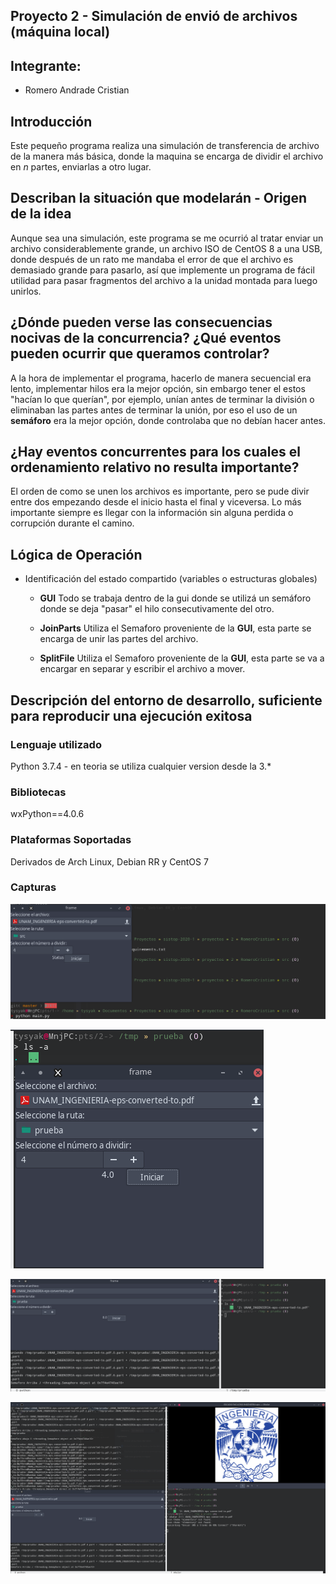 Proyecto 2 - Simulación de envió de archivos (máquina local)
---

## Integrante:
* Romero Andrade Cristian

Introducción
---

Este pequeño programa realiza una simulación de transferencia de archivo de la manera más básica,
donde la maquina se encarga de dividir el archivo en *n* partes, enviarlas a otro lugar.

## Describan la situación que modelarán - Origen de la idea

Aunque sea una simulación, este programa se me ocurrió al tratar enviar un archivo considerablemente
grande, un archivo ISO de CentOS 8 a una USB, donde después de un rato me mandaba el error
de que el archivo es demasiado grande para pasarlo, así que implemente un programa de fácil utilidad
para pasar fragmentos del archivo a la unidad montada para luego unirlos.

## ¿Dónde pueden verse las consecuencias nocivas de la concurrencia? ¿Qué eventos pueden ocurrir que queramos controlar?

A la hora de implementar el programa, hacerlo de manera secuencial era lento, implementar hilos
era la mejor opción, sin embargo tener el estos "hacían lo que querían", por ejemplo,
unían antes de terminar la división o eliminaban las partes antes de terminar la unión, por eso
el uso de un **semáforo** era la mejor opción, donde controlaba que no debían hacer antes.

## ¿Hay eventos concurrentes para los cuales el ordenamiento relativo no resulta importante?

El orden de como se unen los archivos es importante, pero se pude divir entre dos empezando desde el
inicio hasta el final y viceversa. Lo más importante siempre es llegar con la información sin alguna perdida
o corrupción durante el camino.

## Lógica de Operación

* Identificación del estado compartido (variables o estructuras globales)

  * **GUI**
    Todo se trabaja dentro de la gui donde se utilizá un semáforo donde se deja "pasar" el hilo
	consecutivamente del otro.
	
   * **JoinParts**
	 Utiliza el Semaforo proveniente de la **GUI**, esta parte se encarga de unir las partes del archivo.

   * **SplitFile**
	 Utiliza el Semaforo proveniente de la **GUI**, esta parte se va a encargar en separar y escribir el
	 archivo a mover.

## Descripción del entorno de desarrollo, suficiente para reproducir una ejecución exitosa 

### Lenguaje utilizado

Python 3.7.4 - en teoria se utiliza cualquier version desde la 3.*

### Bibliotecas

wxPython==4.0.6

### Plataformas Soportadas

Derivados de Arch Linux, Debian RR y CentOS 7

### Capturas

![](img/1.png)

![](img/2.png)

![](img/3.png)

![](img/4.png)
 
